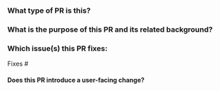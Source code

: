 <!--
Thanks for sending a pull request!
If this is your first time, please read our contributor guidelines: https://github.com/tyvekzhang/fast-web/blob/main/.github/CONTRIBUTING.md
Before submitting your pull request, please make sure the checklist below is confirmed.
Your pull requests will be merged after one of the collaborators approve.
-->

### What type of PR is this?

<!--
Add one of the following kinds:
/kind feat
/kind bug
/kind cleanup
/kind doc

Optionally add one or more of the following kinds if applicable:
/kind controller-change
/kind deprecation
/kind failing-test
/kind flake
/kind regression
-->

### What is the purpose of this PR and its related background?

### Which issue(s) this PR fixes:
<!--
*Automatically closes linked issue when PR is merged.
Usage: `Fixes #<issue number>`, or `Fixes (paste link of issue)`.
_If PR is about `failing-tests or flakes`, please post the related issues/tests in a comment and do not use `Fixes`_*
-->
Fixes #

#### Does this PR introduce a user-facing change?
<!--
If no, just write "NONE" in the release-note block below.
If yes, a release note is required:
Enter your extended release note in the block below. If the PR requires additional action from users switching to the new release, include the string "action required".
-->
```release-note

```
